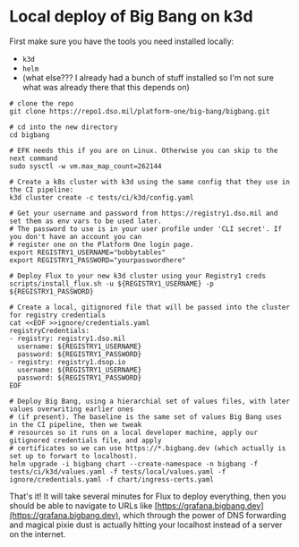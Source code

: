 # Local deploy of Big Bang on k3d

First make sure you have the tools you need installed locally: 

- `k3d`
- `helm`
- (what else??? I already had a bunch of stuff installed so I'm not sure what was already there that this depends on)

```shell
# clone the repo
git clone https://repo1.dso.mil/platform-one/big-bang/bigbang.git

# cd into the new directory
cd bigbang

# EFK needs this if you are on Linux. Otherwise you can skip to the next command
sudo sysctl -w vm.max_map_count=262144

# Create a k8s cluster with k3d using the same config that they use in the CI pipeline:
k3d cluster create -c tests/ci/k3d/config.yaml

# Get your username and password from https://registry1.dso.mil and set them as env vars to be used later.
# The password to use is in your user profile under 'CLI secret'. If you don't have an account you can
# register one on the Platform One login page.
export REGISTRY1_USERNAME="bobbytables"
export REGISTRY1_PASSWORD="yourpasswordhere"

# Deploy Flux to your new k3d cluster using your Registry1 creds
scripts/install_flux.sh -u ${REGISTRY1_USERNAME} -p ${REGISTRY1_PASSWORD}

# Create a local, gitignored file that will be passed into the cluster for registry credentials
cat <<EOF >>ignore/credentials.yaml
registryCredentials:
- registry: registry1.dso.mil
  username: ${REGISTRY1_USERNAME}
  password: ${REGISTRY1_PASSWORD}
- registry: registry1.dsop.io
  username: ${REGISTRY1_USERNAME}
  password: ${REGISTRY1_PASSWORD}
EOF

# Deploy Big Bang, using a hierarchial set of values files, with later values overwriting earlier ones
# (if present). The baseline is the same set of values Big Bang uses in the CI pipeline, then we tweak
# resources so it runs on a local developer machine, apply our gitignored credentials file, and apply
# certificates so we can use https://*.bigbang.dev (which actually is set up to forwart to localhost).
helm upgrade -i bigbang chart --create-namespace -n bigbang -f tests/ci/k3d/values.yaml -f tests/local/values.yaml -f ignore/credentials.yaml -f chart/ingress-certs.yaml
```

That's it! It will take several minutes for Flux to deploy everything, then you should be able to navigate to URLs like [https://grafana.bigbang.dev](https://grafana.bigbang.dev), which through the power of DNS forwarding and magical pixie dust is actually hitting your localhost instead of a server on the internet.